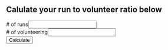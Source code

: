 ## Calulate your run to volunteer ratio below
<div id="div1">
<p id="p1"></p>

</div>

<script>
  function myFunction() {
    var runs = document.getElementById("runs").value;
    var vols = document.getElementById("vols").value;
  
    document.getElementById("p1").innerHTML = runs/vols + ":1" ;
}
</script>

<div>
  <div><span># of runs</span><span><input type="number" name="runs" id="runs" value="" /></span><br>
  <div><span># of volunteering</span><span><input type="number" name="vols" id="vols" value="" /></span>
</div>
    <button onclick="myFunction()">Calculate</button>

